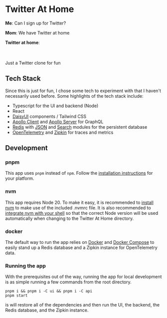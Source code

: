 # Twitter At Home
**Me**: Can I sign up for Twitter?

**Mom**: We have Twitter at home

**Twitter at home**:
<br/><br/><br/>

Just a Twitter clone for fun

## Tech Stack

Since this is just for fun, I chose some tech to experiment with that I haven't necessarily used before. Some highlights of the tech stack include:

* Typescript for the UI and backend (Node)
* React
* [DaisyUI](https://daisyui.com/) components / Tailwind CSS
* [Apollo Client](https://www.apollographql.com/docs/react/) and [Apollo Server](https://www.apollographql.com/docs/apollo-server/) for GraphQL
* [Redis](https://redis.io/) with [JSON](https://redis.io/docs/data-types/json/) and [Search](https://redis.io/docs/interact/search-and-query/) modules for the persistent database
* [OpenTelemetry](https://opentelemetry.io/docs/instrumentation/js/) and [Zipkin](https://zipkin.io/) for traces and metrics

## Development

### pnpm

This app uses `pnpm` instead of `npm`. Follow the [installation instructions](https://pnpm.io/installation) for your platform.

### nvm

This app requires Node 20. To make it easy, it is recommended to [install nvm](https://github.com/nvm-sh/nvm#installing-and-updating) to make use of the included .nvmrc file. It is also recommended to [integrate nvm with your shell](https://github.com/nvm-sh/nvm#deeper-shell-integration) so that the correct Node version will be used automatically when changing to the Twitter At Home directory.

### docker

The default way to run the app relies on [Docker](https://www.docker.com/get-started/) and [Docker Compose](https://docs.docker.com/compose/) to easily stand up a Redis database and a Zipkin instance for OpenTelemetry data.

### Running the app

With the prerequisites out of the way, running the app for local development is as simple running a few commands from the root directory.

```
pnpm i && pnpm i -C ui && pnpm i -C api
pnpm start
```

is will restore all of the dependencies and then run the UI, the backend, the Redis database, and the Zipkin instance.
